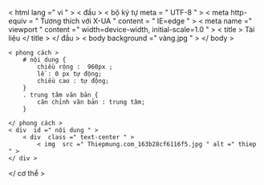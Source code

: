<!DOCTYPE html >
< html  lang =" vi " >
< đầu >
    < bộ ký tự meta  = " UTF-8 " >
    < meta  http-equiv = " Tương thích với X-UA " content = " IE=edge " >
    < meta  name =" viewport " content =" width=device-width, initial-scale=1.0 " >
    < title > Tài liệu </ title >
</ đầu >
< body  background =" vàng.jpg " > </ body >
    
    < phong cách >
        # nội dung {
            chiều rộng :  960px ;
            lề : 0 px tự động;
            chiều cao : tự động;
        }
        . trung tâm văn bản {
            căn chỉnh văn bản : trung tâm;
        }

    </ phong cách >
    < div  id =" nội dung " >
        < div  class =" text-center " >
            < img  src =" Thiepmung.com_163b28cf6116f5.jpg " alt =" thiep " >
    </ div >
        
    
</ cơ thể >
